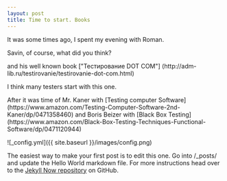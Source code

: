 ```yaml
---
layout: post
title: Time to start. Books
---
```


<p>It was some times ago, I spent my evening with Roman.</p>
<p> Savin, of course, what did you think? </p>
<p> and his well known book ["Teстирование DOT COM"] (http://adm-lib.ru/testirovanie/testirovanie-dot-com.html)
<p> I think many testers start with this one.</p>
<p> After it was time of Mr. Kaner with [Testing computer Software] (https://www.amazon.com/Testing-Computer-Software-2nd-Kaner/dp/0471358460) and Boris Beizer with [Black Box Testing] (https://www.amazon.com/Black-Box-Testing-Techniques-Functional-Software/dp/0471120944)

![_config.yml]({{ site.baseurl }}/images/config.png)

The easiest way to make your first post is to edit this one. Go into /_posts/ and update the Hello World markdown file. For more instructions head over to the [Jekyll Now repository](https://github.com/barryclark/jekyll-now) on GitHub.
